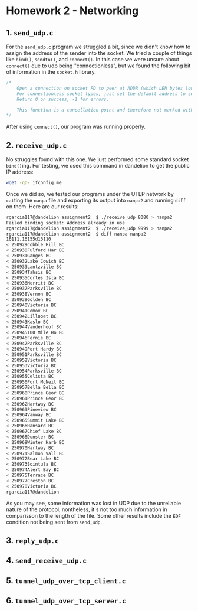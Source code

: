 # Homework 2 - Networking
## 1. `send_udp.c` 
For the `send_udp.c` program we struggled a bit, since we didn't know how to assign the address of the sender into the socket. We tried a couple of things like `bind()`, `sendto()`, and `connect()`. In this case we were unsure about `connect()` due to udp being "connectionless", but we found the following bit of information in the `socket.h` library.
```c
/* 
    Open a connection on socket FD to peer at ADDR (which LEN bytes long).
    For connectionless socket types, just set the default address to send to and the only address from which to accept transmissions.
    Return 0 on success, -1 for errors.

    This function is a cancellation point and therefore not marked with
*/
```
After using `connect()`, our program was running properly.

## 2. `receive_udp.c`
No struggles found with this one. We just performed some standard socket `bind()`ing. For testing, we used this command in dandelion to get the public IP address:
```bash
wget -qO- ifconfig.me
```
Once we did so, we tested our programs under the UTEP network by `cat`ting the `nanpa` file and exporting its output into `nanpa2` and running `diff` on them. Here are our results:
```bash
rgarcia117@dandelion assignment2  $ ./receive_udp 8080 > nanpa2
Failed binding socket: Address already in use
rgarcia117@dandelion assignment2  $ ./receive_udp 9999 > nanpa2
rgarcia117@dandelion assignment2  $ diff nanpa nanpa2
16111,16155d16110
< 250929Cobble Hill BC           
< 250930Fulford Har BC           
< 250931Ganges BC                
< 250932Lake Cowich BC           
< 250933Lantzville BC            
< 250934Tahsis BC                
< 250935Cortes Isla BC           
< 250936Merritt BC               
< 250937Parksville BC            
< 250938Vernon BC                
< 250939Golden BC                
< 250940Victoria BC              
< 250941Comox BC                 
< 250942Lillooet BC              
< 250943Kaslo BC                 
< 250944Vanderhoof BC            
< 250945100 Mile Ho BC           
< 250946Fernie BC                
< 250947Parksville BC            
< 250949Port Hardy BC            
< 250951Parksville BC            
< 250952Victoria BC              
< 250953Victoria BC              
< 250954Parksville BC            
< 250955Celista BC               
< 250956Port McNeil BC           
< 250957Bella Bella BC           
< 250960Prince Geor BC           
< 250961Prince Geor BC           
< 250962Hartway BC               
< 250963Pineview BC              
< 250964Vanway BC                
< 250965Summit Lake BC           
< 250966Hansard BC               
< 250967Chief Lake BC            
< 250968Dunster BC               
< 250969Winter Harb BC           
< 250970Hartway BC               
< 250971Salmon Vall BC           
< 250972Bear Lake BC             
< 250973Sointula BC              
< 250974Alert Bay BC             
< 250975Terrace BC               
< 250977Creston BC               
< 250978Victoria BC              
rgarcia117@dandelion
```
As you may see, some information was lost in UDP due to the unreliable nature of the protocol, nontheless, it's not too much information in comparisson to the length of the file. Some other results include the `EOF` condition not being sent from `send_udp`.

## 3. `reply_udp.c`

## 4. `send_receive_udp.c`

## 5. `tunnel_udp_over_tcp_client.c`

## 6. `tunnel_udp_over_tcp_server.c`